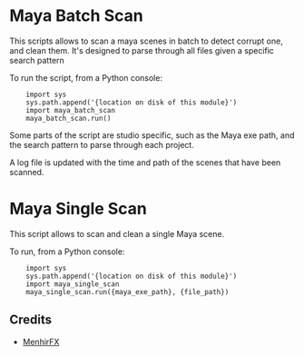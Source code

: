 # Maya Batch Scan
This scripts allows to scan a maya scenes in batch to detect corrupt one, and clean them. It's designed to parse through all files given a specific search pattern

To run the script, from a Python console:


        import sys
        sys.path.append('{location on disk of this module}')
        import maya_batch_scan
        maya_batch_scan.run()


Some parts of the script are studio specific, such as the Maya exe path, and the search pattern to parse through each project.

A log file is updated with the time and path of the scenes that have been scanned.

# Maya Single Scan
This script allows to scan and clean a single Maya scene.

To run, from a Python console:

        import sys
        sys.path.append('{location on disk of this module}')
        import maya_single_scan
        maya_single_scan.run({maya_exe_path}, {file_path})
        

## Credits
- [MenhirFX](www.menhirfx.com)

